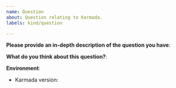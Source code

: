 ```yaml
---
name: Question
about: Question relating to Karmada.
labels: kind/question

---
```


<!-- Please use this template while asking a new question. Thanks!
Please make sure you have read the FAQ and searched the issue list.
- FAQ: https://github.com/karmada-io/karmada/blob/master/docs/frequently-asked-questions.md
- Issues: https://github.com/karmada-io/karmada/issues?q=is%3Aissue+
-->
**Please provide an in-depth description of the question you have**:

**What do you think about this question?**:

**Environment**:
- Karmada version: